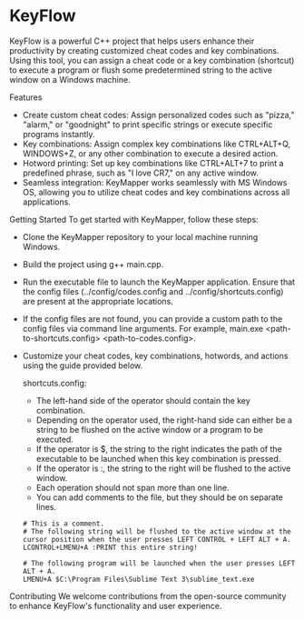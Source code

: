# KeyFlow
KeyFlow is a powerful C++ project that helps users enhance their productivity by creating customized cheat codes and key combinations. Using this tool, you can assign a cheat code or a key combination (shortcut) to execute a program or flush some predetermined string to the active window on a Windows machine.

Features
- Create custom cheat codes: Assign personalized codes such as "pizza," "alarm," or "goodnight" to print specific strings or execute specific programs instantly.
- Key combinations: Assign complex key combinations like CTRL+ALT+Q, WINDOWS+Z, or any other combination to execute a desired action.
- Hotword printing: Set up key combinations like CTRL+ALT+7 to print a predefined phrase, such as "I love CR7," on any active window.
- Seamless integration: KeyMapper works seamlessly with MS Windows OS, allowing you to utilize cheat codes and key combinations across all applications.

Getting Started
To get started with KeyMapper, follow these steps:

- Clone the KeyMapper repository to your local machine running Windows.
- Build the project using g++ main.cpp.
- Run the executable file to launch the KeyMapper application. Ensure that the config files (../config/codes.config and ../config/shortcuts.config) are present at the appropriate locations.
- If the config files are not found, you can provide a custom path to the config files via command line arguments. For example, main.exe <path-to-shortcuts.config> <path-to-codes.config>.
- Customize your cheat codes, key combinations, hotwords, and actions using the guide provided below.

  shortcuts.config:
  - The left-hand side of the operator should contain the key combination.
  - Depending on the operator used, the right-hand side can either be a string to be flushed on the active window or a program to be executed.
  - If the operator is $, the string to the right indicates the path of the executable to be launched when this key combination is pressed.
  - If the operator is :, the string to the right will be flushed to the active window.
  - Each operation should not span more than one line.
  - You can add comments to the file, but they should be on separate lines.
  ```
  # This is a comment.
  # The following string will be flushed to the active window at the cursor position when the user presses LEFT CONTROL + LEFT ALT + A.
  LCONTROL+LMENU+A :PRINT this entire string!

  # The following program will be launched when the user presses LEFT ALT + A.
  LMENU+A $C:\Program Files\Sublime Text 3\sublime_text.exe
  ```
Contributing
We welcome contributions from the open-source community to enhance KeyFlow's functionality and user experience.
